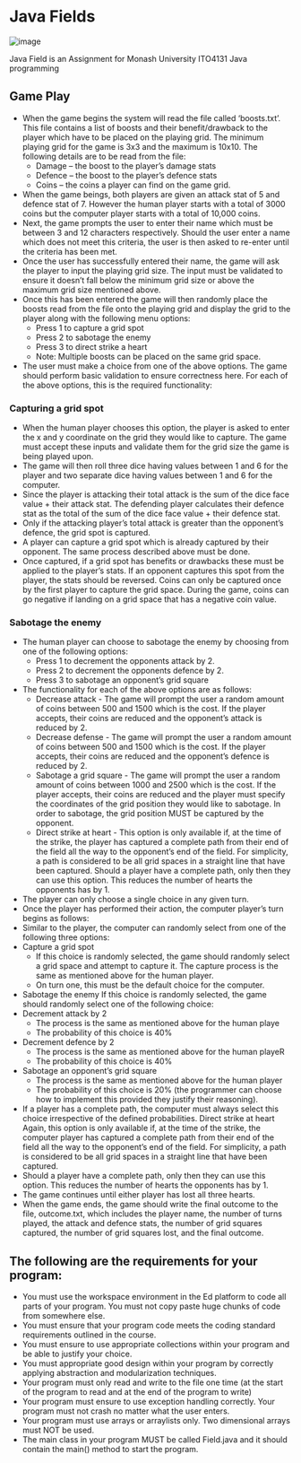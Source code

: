 # Java Fields
![image](https://user-images.githubusercontent.com/30018218/145399401-cb8ac56b-c5c2-4ca0-95aa-821bec995f2e.png)

Java Field is an Assignment for Monash University ITO4131 Java programming

## Game Play
* When the game begins the system will read the file called ‘boosts.txt’. This file contains a list of boosts and their benefit/drawback to the player which have to be placed on the playing grid. The minimum playing grid for the game is 3x3 and the maximum is 10x10. The following details are to be read from the file:
  * Damage – the boost to the player’s damage stats
  * Defence – the boost to the player’s defence stats
  * Coins – the coins a player can find on the game grid.
* When the game beings, both players are given an attack stat of 5 and defence stat of 7. However the human player starts with a total of 3000 coins but the computer player starts with a total of 10,000 coins.
* Next, the game prompts the user to enter their name which must be between 3 and 12 characters respectively. Should the user enter a name which does not meet this criteria, the user is then asked to re-enter until the criteria has been met.
* Once the user has successfully entered their name, the game will ask the player to input the playing grid size. The input must be validated to ensure it doesn’t fall below the minimum grid size or above the maximum grid size mentioned above.
* Once this has been entered the game will then randomly place the boosts read from the file onto the playing grid and display the grid to the player along with the following menu options:
  * Press 1 to capture a grid spot
  * Press 2 to sabotage the enemy
  * Press 3 to direct strike a heart
  * Note: Multiple boosts can be placed on the same grid space.
* The user must make a choice from one of the above options. The game should perform basic validation to ensure correctness here.
For each of the above options, this is the required functionality:
### Capturing a grid spot
* When the human player chooses this option, the player is asked to enter the x and y coordinate on the grid they would like to capture. The game must accept these inputs and validate them for the grid size the game is being played upon.
* The game will then roll three dice having values between 1 and 6 for the player and two separate dice having values between 1 and 6 for the computer.
* Since the player is attacking their total attack is the sum of the dice face value + their attack stat. The defending player calculates their defence stat as the total of the sum of the dice face value + their defence stat.
* Only if the attacking player’s total attack is greater than the opponent’s defence, the grid spot is captured.
* A player can capture a grid spot which is already captured by their opponent. The same process described above must be done.
* Once captured, if a grid spot has benefits or drawbacks these must be applied to the player’s stats. If an opponent captures this spot from the player, the stats should be reversed. Coins can only be captured once by the first player to capture the grid space. During the game, coins can go negative if landing on a grid space that has a negative coin value.
### Sabotage the enemy
* The human player can choose to sabotage the enemy by choosing from one of the following options:
  * Press 1 to decrement the opponents attack by 2.
  * Press 2 to decrement the opponents defence by 2.
  * Press 3 to sabotage an opponent’s grid square
* The functionality for each of the above options are as follows:
  * Decrease attack -
    The game will prompt the user a random amount of coins between 500 and 1500 which is the cost. If the player accepts, their coins are reduced and the opponent’s attack is reduced by 2.
  * Decrease defense -
The game will prompt the user a random amount of coins between 500 and 1500 which is the cost. If the player accepts, their coins are reduced and the opponent’s defence is reduced by 2.
  * Sabotage a grid square -
The game will prompt the user a random amount of coins between 1000 and 2500 which is the cost. If the player accepts, their coins are reduced and the player must specify the coordinates of the grid position they would like to sabotage. In order to sabotage, the grid position MUST be captured by the opponent.
  * Direct strike at heart -
This option is only available if, at the time of the strike, the player has captured a complete path from their end of the field all the way to the opponent’s end of the field. For simplicity, a path is considered to be all grid spaces in a straight line that have been captured.
Should a player have a complete path, only then they can use this option. This reduces the number of hearts the opponents has by 1.
* The player can only choose a single choice in any given turn.
* Once the player has performed their action, the computer player’s turn begins as follows:
* Similar to the player, the computer can randomly select from one of the following three options:
* Capture a grid spot
  * If this choice is randomly selected, the game should randomly select a grid space and attempt to capture it.
The capture process is the same as mentioned above for the human player.
  * On turn one, this must be the default choice for the computer.
* Sabotage the enemy
If this choice is randomly selected, the game should randomly select one of the following choice:
 * Decrement attack by 2
   * The process is the same as mentioned above for the human playe
   * The probability of this choice is 40%
 * Decrement defence by 2
   * The process is the same as mentioned above for the human playeR
   * The probability of this choice is 40%
* Sabotage an opponent’s grid square
  * The process is the same as mentioned above for the human player
  * The probability of this choice is 20% (the programmer can choose how to implement this provided they justify their reasoning).
* If a player has a complete path, the computer must always select this choice irrespective of the defined probabilities.
Direct strike at heart
Again, this option is only available if, at the time of the strike, the computer player has captured a complete path from their end of the field all the way to the opponent’s end of the field. For simplicity, a path is considered to be all grid spaces in a straight line that have been captured.
* Should a player have a complete path, only then they can use this option. This reduces the number of hearts the opponents has by 1.
* The game continues until either player has lost all three hearts.
* When the game ends, the game should write the final outcome to the file, outcome.txt, which includes the player name, the number of turns played, the attack and defence stats, the number of grid squares captured, the number of grid squares lost, and the final outcome.

## The following are the requirements for your program:

* You must use the workspace environment in the Ed platform to code all parts of your program. You must not copy paste huge chunks of code from somewhere else.
* You must ensure that your program code meets the coding standard requirements outlined in the course.
* You must ensure to use appropriate collections within your program and be able to justify your choice.
* You must appropriate good design within your program by correctly applying abstraction and modularization techniques.
* Your program must only read and write to the file one time (at the start of the program to read and at the end of the program to write)
* Your program must ensure to use exception handling correctly. Your program must not crash no matter what the user enters.
* Your program must use arrays or arraylists only. Two dimensional arrays must NOT be used.
* The main class in your program MUST be called Field.java and it should contain the main() method to start the program.
